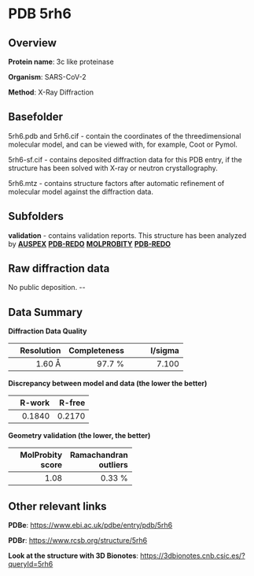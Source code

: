# PDB 5rh6

## Overview

**Protein name**: 3c like proteinase

**Organism**: SARS-CoV-2

**Method**: X-Ray Diffraction

## Basefolder

5rh6.pdb and 5rh6.cif - contain the coordinates of the threedimensional molecular model, and can be viewed with, for example, Coot or Pymol.

5rh6-sf.cif - contains deposited diffraction data for this PDB entry, if the structure has been solved with X-ray or neutron crystallography.

5rh6.mtz - contains structure factors after automatic refinement of molecular model against the diffraction data.

## Subfolders





**validation** - contains validation reports. This structure has been analyzed by [**AUSPEX**](https://github.com/thorn-lab/coronavirus_structural_task_force/tree/master/pdb/3c_like_proteinase/SARS-CoV-2/5rh6/validation/auspex) [**PDB-REDO**](https://github.com/thorn-lab/coronavirus_structural_task_force/tree/master/pdb/3c_like_proteinase/SARS-CoV-2/5rh6/validation/pdb-redo) [**MOLPROBITY**](https://github.com/thorn-lab/coronavirus_structural_task_force/tree/master/pdb/3c_like_proteinase/SARS-CoV-2/5rh6/validation/molprobity) [**PDB-REDO**](https://github.com/thorn-lab/coronavirus_structural_task_force/blob/master/pdb/3c_like_proteinase/SARS-CoV-2/5rh6/validation/Xtriage_output.log) 

## Raw diffraction data

No public deposition. --<br> 

## Data Summary
**Diffraction Data Quality**

|   | Resolution | Completeness| I/sigma |
|---|-------------:|----------------:|--------------:|
|   |1.60 Å|97.7  %|<img width=50/>7.100|

**Discrepancy between model and data (the lower the better)**

|   | **R-work**| **R-free**   
|---|-------------:|----------------:|           
||  0.1840|  0.2170|

**Geometry validation (the lower, the better)**

|   |**MolProbity<br>score**| **Ramachandran<br>outliers** 
|---|-------------:|----------------:|
||  1.08|  0.33 %|

 

 



## Other relevant links 
**PDBe**:  https://www.ebi.ac.uk/pdbe/entry/pdb/5rh6
 
**PDBr**: https://www.rcsb.org/structure/5rh6 

**Look at the structure with 3D Bionotes**: https://3dbionotes.cnb.csic.es/?queryId=5rh6

